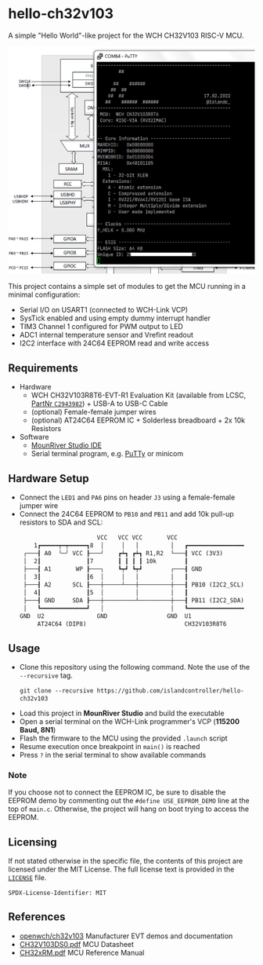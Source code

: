 # hello-ch32v103

A simple "Hello World"-like project for the WCH CH32V103 RISC-V MCU.

<p align="center"><img src="scr.png" /></p>

This project contains a simple set of modules to get the MCU running in a minimal configuration:
  - Serial I/O on USART1 (connected to WCH-Link VCP)
  - SysTick enabled and using empty dummy interrupt handler
  - TIM3 Channel 1 configured for PWM output to LED
  - ADC1 internal temperature sensor and Vrefint readout
  - I2C2 interface with 24C64 EEPROM read and write access

## Requirements

* Hardware
  * WCH CH32V103R8T6-EVT-R1 Evaluation Kit (available from LCSC, [PartNr `C2943982`](https://lcsc.com/product-detail/Development-Boards-Kits_WCH-Jiangsu-Qin-Heng-CH32V103R8T6-EVT-R1_C2943982.html)) + USB-A to USB-C Cable
  * (optional) Female-female jumper wires
  * (optional) AT24C64 EEPROM IC + Solderless breadboard + 2x 10k Resistors
* Software
  * [MounRiver Studio IDE](http://www.mounriver.com/)
  * Serial terminal program, e.g. [PuTTy](https://www.putty.org/) or minicom

## Hardware Setup

* Connect the `LED1` and `PA6` pins on header `J3` using a female-female jumper wire
* Connect the 24C64 EEPROM to `PB10` and `PB11` and add 10k pull-up resistors to SDA and SCL:
  ```
                        VCC   VCC VCC       VCC
      1┏━━━━━┯━┯━━━━━┓8  │     │   │         │   ┏━━━━━━━━━━━━━━━━
   ┌───┨ A0  ╰─╯ VCC ┠───┘    ┏┷┓ ┏┷┓ R1,R2  └───┨ VCC (3V3)
   │  2┃             ┃7       ┃ ┃ ┃ ┃ 10k        ┃
   ├───┨ A1       WP ┠───┐    ┗┯┛ ┗┯┛        ┌───┨ GND
   │  3┃             ┃6  │     │   │         │   ┃
   ├───┨ A2      SCL ┠───┼─────┴───┼─────────┼───┨ PB10 (I2C2_SCL)
   │  4┃             ┃5  │         │         │   ┃
   ├───┨ GND     SDA ┠───┼─────────┴─────────┼───┨ PB11 (I2C2_SDA)
   │   ┗━━━━━━━━━━━━━┛   │                   │   ┗━━━━━━━━━━━━━━━━
  GND  U2               GND                 GND  U1
       AT24C64 (DIP8)                            CH32V103R8T6
  ```

## Usage

* Clone this repository using the following command. Note the use of the `--recursive` tag.
  ```
  git clone --recursive https://github.com/islandcontroller/hello-ch32v103
  ```
* Load this project in **MounRiver Studio** and build the executable
* Open a serial terminal on the WCH-Link programmer's VCP (**115200 Baud, 8N1**)
* Flash the firmware to the MCU using the provided `.launch` script
* Resume execution once breakpoint in `main()` is reached
* Press `?` in the serial terminal to show available commands

### **Note**

If you choose not to connect the EEPROM IC, be sure to disable the EEPROM demo by commenting out the `#define USE_EEPROM_DEMO` line at the top of `main.c`. Otherwise, the project will hang on boot trying to access the EEPROM.

## Licensing

If not stated otherwise in the specific file, the contents of this project are licensed under the MIT License. The full license text is provided in the [`LICENSE`](LICENSE) file.

    SPDX-License-Identifier: MIT

## References

* [openwch/ch32v103](https://github.com/openwch/ch32v103) Manufacturer EVT demos and documentation
* [CH32V103DS0.pdf](https://github.com/openwch/ch32v103/blob/main/Datasheet/CH32V103DS0.PDF) MCU Datasheet
* [CH32xRM.pdf](http://www.wch-ic.com/downloads/CH32xRM_PDF.html) MCU Reference Manual
